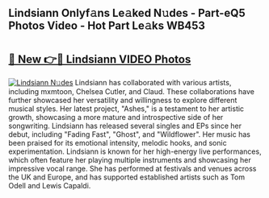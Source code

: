 ## Lindsiann Onlyf𝚊ns Le𝚊ked N𝚞des - Part-eQ5 Photos Video - Hot Part Le𝚊ks WB453

# <h2><a href="http://ab77763.deff.icu/?id=Lindsiann">🔗 New 👉🔴 Lindsiann VIDEO Photos</a></h2>

[![Lindsiann N𝚞des](https://i.imgur.com/rIISA9y.gif)](http://ab77763.deff.icu/?id=Lindsiann)
Lindsiann has collaborated with various artists, including mxmtoon, Chelsea Cutler, and Claud. These collaborations have further showcased her versatility and willingness to explore different musical styles. Her latest project, "Ashes," is a testament to her artistic growth, showcasing a more mature and introspective side of her songwriting. Lindsiann has released several singles and EPs since her debut, including "Fading Fast", "Ghost", and "Wildflower". Her music has been praised for its emotional intensity, melodic hooks, and sonic experimentation. Lindsiann is known for her high-energy live performances, which often feature her playing multiple instruments and showcasing her impressive vocal range. She has performed at festivals and venues across the UK and Europe, and has supported established artists such as Tom Odell and Lewis Capaldi.
